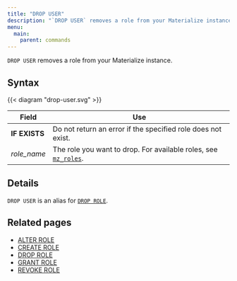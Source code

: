 ```yaml
---
title: "DROP USER"
description: "`DROP USER` removes a role from your Materialize instance."
menu:
  main:
    parent: commands
---
```


`DROP USER` removes a role from your Materialize instance.

## Syntax

{{< diagram "drop-user.svg" >}}

Field | Use
------|-----
**IF EXISTS** | Do not return an error if the specified role does not exist.
_role_name_ | The role you want to drop. For available roles, see [`mz_roles`](/sql/system-catalog/mz_catalog#mz_roles).

## Details

`DROP USER` is an alias for [`DROP ROLE`](../drop-role).

## Related pages

- [ALTER ROLE](../alter-role)
- [CREATE ROLE](../create-role)
- [DROP ROLE](../drop-role)
- [GRANT ROLE](../grant-role)
- [REVOKE ROLE](../revoke-role)
